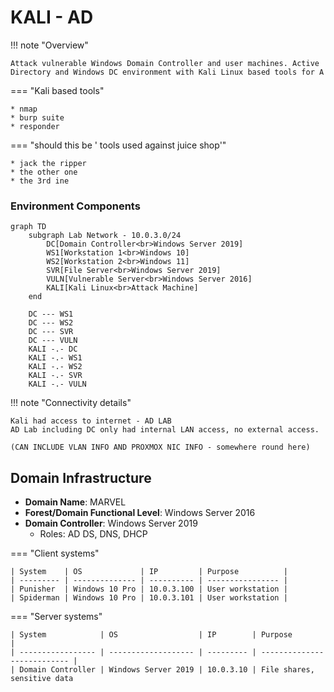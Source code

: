 # KALI - AD 

!!! note "Overview"

    Attack vulnerable Windows Domain Controller and user machines. Active Directory and Windows DC environment with Kali Linux based tools for A

=== "Kali based tools"

    * nmap
    * burp suite
    * responder

=== "should this be ' tools used against juice shop'" 

    * jack the ripper
    * the other one
    * the 3rd ine

### Environment Components

```mermaid
graph TD
    subgraph Lab Network - 10.0.3.0/24
        DC[Domain Controller<br>Windows Server 2019]
        WS1[Workstation 1<br>Windows 10]
        WS2[Workstation 2<br>Windows 11]
        SVR[File Server<br>Windows Server 2019]
        VULN[Vulnerable Server<br>Windows Server 2016]
        KALI[Kali Linux<br>Attack Machine]
    end
    
    DC --- WS1
    DC --- WS2
    DC --- SVR
    DC --- VULN
    KALI -.- DC
    KALI -.- WS1
    KALI -.- WS2
    KALI -.- SVR
    KALI -.- VULN
```

!!! note "Connectivity details"

    Kali had access to internet - AD LAB
    AD Lab including DC only had internal LAN access, no external access.
    
    (CAN INCLUDE VLAN INFO AND PROXMOX NIC INFO - somewhere round here)

## Domain Infrastructure

- **Domain Name**: MARVEL
- **Forest/Domain Functional Level**: Windows Server 2016
- **Domain Controller**: Windows Server 2019
  - Roles: AD DS, DNS, DHCP

=== "Client systems"

    | System    | OS             | IP         | Purpose          |
    | --------- | -------------- | ---------- | ---------------- |
    | Punisher  | Windows 10 Pro | 10.0.3.100 | User workstation |
    | Spiderman | Windows 10 Pro | 10.0.3.101 | User workstation |

=== "Server systems"

    | System            | OS                  | IP        | Purpose                     |
    | ----------------- | ------------------- | --------- | --------------------------- |
    | Domain Controller | Windows Server 2019 | 10.0.3.10 | File shares, sensitive data 
